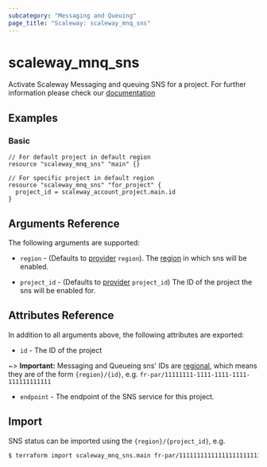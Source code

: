 ```yaml
---
subcategory: "Messaging and Queuing"
page_title: "Scaleway: scaleway_mnq_sns"
---
```


# scaleway_mnq_sns

Activate Scaleway Messaging and queuing SNS for a project.
For further information please check
our [documentation](https://www.scaleway.com/en/docs/serverless/messaging/reference-content/sns-overview/)

## Examples

### Basic

```hcl
// For default project in default region
resource "scaleway_mnq_sns" "main" {}

// For specific project in default region
resource "scaleway_mnq_sns" "for_project" {
  project_id = scaleway_account_project.main.id
}
```

## Arguments Reference

The following arguments are supported:


- `region` - (Defaults to [provider](../index.md#region) `region`). The [region](../guides/regions_and_zones.md#regions)
  in which sns will be enabled.

- `project_id` - (Defaults to [provider](../index.md#project_id) `project_id`) The ID of the project the sns will be enabled for.


## Attributes Reference

In addition to all arguments above, the following attributes are exported:

- `id` - The ID of the project

~> **Important:** Messaging and Queueing sns' IDs are [regional](../guides/regions_and_zones.md#resource-ids), which means they are of the form `{region}/{id}`, e.g. `fr-par/11111111-1111-1111-1111-111111111111`

- `endpoint` - The endpoint of the SNS service for this project.

## Import

SNS status can be imported using the `{region}/{project_id}`, e.g.

```bash
$ terraform import scaleway_mnq_sns.main fr-par/11111111111111111111111111111111
```
